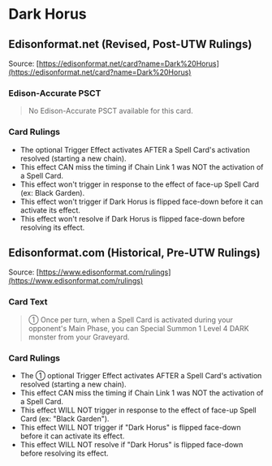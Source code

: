 # Dark Horus

## Edisonformat.net (Revised, Post-UTW Rulings)

Source: [https://edisonformat.net/card?name=Dark%20Horus](https://edisonformat.net/card?name=Dark%20Horus)

### Edison-Accurate PSCT

> No Edison-Accurate PSCT available for this card.

### Card Rulings

*   The optional Trigger Effect activates AFTER a Spell Card's activation resolved (starting a new chain).
*   This effect CAN miss the timing if Chain Link 1 was NOT the activation of a Spell Card.
*   This effect won't trigger in response to the effect of face-up Spell Card (ex: Black Garden).
*   This effect won't trigger if Dark Horus is flipped face-down before it can activate its effect.
*   This effect won't resolve if Dark Horus is flipped face-down before resolving its effect.


## Edisonformat.com (Historical, Pre-UTW Rulings)

Source: [https://www.edisonformat.com/rulings](https://www.edisonformat.com/rulings)

### Card Text

> ① Once per turn, when a Spell Card is activated during your opponent's Main Phase, you can Special Summon 1 Level 4 DARK monster from your Graveyard.

### Card Rulings

*   The ① optional Trigger Effect activates AFTER a Spell Card's activation resolved (starting a new chain).
*   This effect CAN miss the timing if Chain Link 1 was NOT the activation of a Spell Card.
*   This effect WILL NOT trigger in response to the effect of face-up Spell Card (ex: "Black Garden").
*   This effect WILL NOT trigger if "Dark Horus" is flipped face-down before it can activate its effect.
*   This effect WILL NOT resolve if "Dark Horus" is flipped face-down before resolving its effect.


